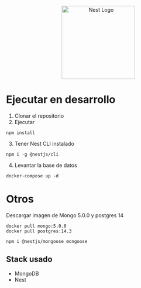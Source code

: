 <p align="center">
  <a href="http://nestjs.com/" target="blank"><img src="https://nestjs.com/img/logo-small.svg" width="200" alt="Nest Logo" /></a>
</p>


# Ejecutar en desarrollo

1. Clonar el repositorio
2. Ejecutar
```
npm install
```
3. Tener Nest CLI instalado
```
npm i -g @nestjs/cli
```
4. Levantar la base de datos
```
docker-compose up -d
```

# Otros
Descargar imagen de Mongo 5.0.0 y postgres 14
```
docker pull mongo:5.0.0
docker pull postgres:14.3

npm i @nestjs/mongoose mongoose
```

## Stack usado

* MongoDB
* Nest





